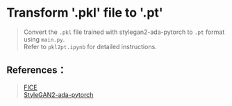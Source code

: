 # Transform '.pkl' file to '.pt'

>Convert the `.pkl` file trained with stylegan2-ada-pytorch to `.pt` format using `main.py`.  
>Refer to `pkl2pt.ipynb` for detailed instructions.

## References： 
>[FICE](https://github.com/MartinPernus/FICE)  
>[StyleGAN2-ada-pytorch](https://github.com/NVlabs/stylegan2-ada-pytorch)
